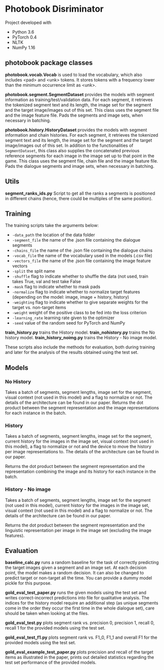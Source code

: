 # Photobook Disriminator

Project developed with

* Python 3.6
* PyTorch 0.4
* NLTK
* NumPy 1.16

## photobook package classes

**photobook.vocab.Vocab** is used to load the vocabulary, which also includes \<pad\> and \<unk\> tokens. It stores tokens with a frequency lower than the minimum occurrence limit as \<unk\>.
  
**photobook.segment.SegmentDataset** provides the models with segment information as training/test/validation data.
For each segment, it retrieves the tokenized segment text and its length, the image set for the segment and the target image/images out of this set. This class uses the segment file and the image feature file. Pads the segments and image sets, when necessary in batching.

**photobook.history.HistoryDataset** provides the models with segment information and chain histories.
For each segment, it retrieves the tokenized segment text and its length, the image set for the segment and the target image/images out of this set. In addition to the functionalities of `SegmentDataset`, this class also supplies the concatenated previous reference segments for each image in the image set up to that point in the game. This class uses the segment file, chain file and the image feature file. Pads the dialogue segments and image sets, when necessary in batching.


## Utils

**segment_ranks_ids.py**
Script to get all the ranks a segments is positioned in different chains (hence, there could be multiples of the same position).

## Training

The training scripts take the arguments below:

* `-data_path` the location of the data folder
* `-segment_file` the name of the .json file containing the dialogue segments
* `-chains_file` the name of the .json file containing the dialogue chains
* `-vocab_file` the name of the vocabulary used in the models (.csv file)
* `-vectors_file` the name of the .json file containing the image feature vectors
* `-split` the split name
* `-shuffle` flag to indicate whether to shuffle the data (not used, train takes True, val and test take False
* `-mask` flag to indicate whether to mask pads
* `-normalize` flag to indicate whether to normalize target features (depending on the model: image, image + history, history)
* `-weighting` flag to indicate whether to give separate weights for the target vs. non-target items
* `-weight` weight of the positive class to be fed into the loss criterion
* `-learning_rate` learning rate given to the optimizer
* `-seed` value of the random seed for PyTorch and NumPy 

**train_history.py** trains the History model.
**train_nohistory.py** trains the No history model.
**train_history_noimg.py** trains the History - No image model.

These scripts also include the methods for evaluation, both during training and later for the analysis of the results obtained using the test set.


## Models

### No History
Takes a batch of segments, segment lengths, image set for the segment, visual context (not used in this model) and a flag to normalize or not. The details of the architecture can be found in our paper.
Returns the dot product between the segment representation and the image representations for each instance in the batch.
               
### History
Takes a batch of segments, segment lengths, image set for the segment, current history for the images in the image set, visual context (not used in this model), a flag to normalize or not and the device to move the history per image representations to. The details of the architecture can be found in our paper.

Returns the dot product between the segment representation and the representation combining the image and its history for each instance in the batch.
        
### History - No image
Takes a batch of segments, segment lengths, image set for the segment (not used in this model), current history for the images in the image set, visual context (not used in this model) and a flag to normalize or not. The details of the architecture can be found in our paper.

Returns the dot product between the segment representation and the linguistic representation per image in the image set (excluding the image features).

## Evaluation

**baseline_calc.py** runs a random baseline for the task of correctly predicting the target images given a segment and an image set. At each decision point, the model makes a random decision. It can also be changed to predict target or non-target all the time. You can provide a dummy model pickle for this purpose.

**gold_eval_test_paper.py** runs the given models using the test set and writes correct-incorrect predictions into file for qualitative analysis. The indices for the history model require an additional step (as unique segments come in the order they occur the first time in the whole dialogue set), care should be taken when looking at the files.

**gold_eval_test.py** plots segment rank vs. precision 0, precision 1, recall 0, recall 1 for the provided models using the test set.

**gold_eval_test_f1.py** plots segment rank vs. F1_0, F1_1 and overall F1 for the provided models using the test set.

**gold_eval_example_test_paper.py** plots precision and recall of the target items as illustrated in the paper, prints out detailed statistics regarding the test set performance of the provided models.


